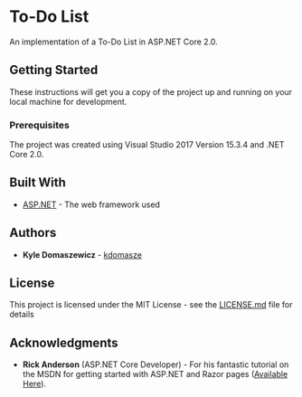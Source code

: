 # To-Do List

An implementation of a To-Do List in ASP.NET Core 2.0.

## Getting Started

These instructions will get you a copy of the project up and running on your local machine for development.

### Prerequisites

The project was created using Visual Studio 2017 Version 15.3.4 and .NET Core 2.0.

## Built With

* [ASP.NET](https://www.asp.net/) - The web framework used

## Authors

* **Kyle Domaszewicz** - [kdomasze](https://github.com/kdomasze)

## License

This project is licensed under the MIT License - see the [LICENSE.md](LICENSE.md) file for details

## Acknowledgments

* **Rick Anderson** (ASP.NET Core Developer) - For his fantastic tutorial on the MSDN for getting started with ASP.NET and Razor pages ([Available Here](https://docs.microsoft.com/en-us/aspnet/core/tutorials/razor-pages/)).
